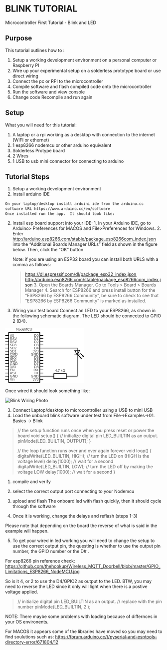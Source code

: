# BLINK TUTORIAL #
Microcontroller First Tutorial -  Blink and LED
## Purpose ##
This tutorial outlines how to :
1. Setup a working development environment on a personal computer or Raspberry PI
1. Wire up your experimental setup on a solderless prototype board or use direct wiring
1. Connect the pc or RPI to the microcontroller
1. Compile software and flash compiled code onto the microcontroller
1. Run the software and view console
1. Change code Recompile and run again
## Setup ##
What you will need for this tutorial:
1. A laptop or a rpi working as a desktop  with connection to the internet (WIFI or ethernet)
1. 1 esp8266 nodemcu or other arduino equivalent
1. Solderless Protype board
1. 2 Wires 
1. 1 USB to usb mini connector for connecting to arduino 

## Tutorial Steps
1. Setup a working development environment
  1. Install arduino IDE
  
    On your laptop/desktop install arduini ide from the arduino.cc software URL https://www.arduino.cc/en/software
    Once installed run the app.  It should look like:
    
  2. Install esp board support into your IDE:
    1. In your Arduino IDE, go to Arduino> Preferences for MACOS and File>Preferences for Windows.
    2. Enter http://arduino.esp8266.com/stable/package_esp8266com_index.json into the “Additional Boards Manager URLs” field as shown in the figure below. Then, click the “OK” button

      Note: if you are using an ESP32 board you can install both URLS with a comma as follows:
      > https://dl.espressif.com/dl/package_esp32_index.json,    
      > http://arduino.esp8266.com/stable/package_esp8266com_index.json 
    3. Open the Boards Manager. Go to Tools > Board > Boards Manager
    4. Search for ESP8266 and press install button for the “ESP8266 by ESP8266 Community“, be sure to check to see that “ESP8266 by ESP8266 Community” is marked as installed.
2. Wiring your test board
Connect an LED to your ESP8266, as shown in the following schematic diagram. The LED should be connected to GPIO 2 (D4).

![Blink Circuit Diagram](/blink_tutorial/images/blink_circuitdiagram.png)

Once wired it should look something like:

![Blink Wiring Photo](/blink_tutorial/images/blink_wiring_cropped.png)

3. Connect Laptop/desktop to microcontroller using a USB to mini USB
4. Load the unboard blink software under test from File->Examples->01. Basics -> Blink

> // the setup function runs once when you press reset or power the board
> void setup() {
>   // initialize digital pin LED_BUILTIN as an output.
>   pinMode(LED_BUILTIN, OUTPUT);
> }
> 
> // the loop function runs over and over again forever
> void loop() {
>   digitalWrite(LED_BUILTIN, HIGH);   // turn the LED on (HIGH is the voltage level)
>   delay(1000);                       // wait for a second
>   digitalWrite(LED_BUILTIN, LOW);    // turn the LED off by making the voltage LOW
>   delay(1000);                       // wait for a second
>  }

   1. compile and verify
   2. select the correct output port connecting to your Nodemcu
   3. upload and flash
   The onboard led with flash quickly, then it should cycle through the software

   4. Once it is working, change the delays and reflash (steps 1-3)
   
   Please note that depending on the board the reverse of what is said in the example will happen.


   5. To get your wired in led working you will need to change the setup to use the correct output pin,  the questing is whether to use the output pin number, the GPIO number or the D# .

For esp8266 pin reference check:
https://github.com/thehookup/Wireless_MQTT_Doorbell/blob/master/GPIO_Limitations_ESP8266_NodeMCU.jpg

So is it 4, or 2 to use the D4/GPIO2 as output to the LED.  BTW,  you may need to reverse the LED since it only will light when there is a postive voltage applied.

>   // initialize digital pin LED_BUILTIN as an output.
>   // replace with the pin number
>   pinMode(LED_BUILTIN, 2 );

   NOTE: There maybe some problems with loading because of differnces in your OS environents.

   For MACOS it appears some of the libraries have moved so you may need to find soulutions such as:
   https://forum.arduino.cc/t/pyserial-and-esptools-directory-error/671804/12
